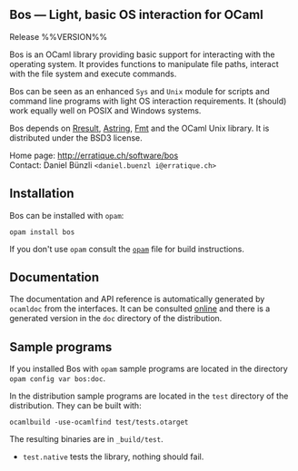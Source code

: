 Bos — Light, basic OS interaction for OCaml
-------------------------------------------------------------------------------
Release %%VERSION%%

Bos is an OCaml library providing basic support for interacting with
the operating system. It provides functions to manipulate file paths,
interact with the file system and execute commands.

Bos can be seen as an enhanced `Sys` and `Unix` module for scripts and
command line programs with light OS interaction requirements. It
(should) work equally well on POSIX and Windows systems.

Bos depends on [Rresult][1], [Astring][2], [Fmt][3] and the OCaml Unix
library. It is distributed under the BSD3 license.

[1]: http://erratique.ch/software/rresult
[2]: http://erratique.ch/software/astring
[3]: http://erratique.ch/software/fmt

Home page: http://erratique.ch/software/bos  
Contact: Daniel Bünzli `<daniel.buenzl i@erratique.ch>`

## Installation

Bos can be installed with `opam`:

    opam install bos
    
If you don't use `opam` consult the [`opam`](opam) file for build
instructions.

## Documentation

The documentation and API reference is automatically generated by
`ocamldoc` from the interfaces. It can be consulted [online][5]
and there is a generated version in the `doc` directory of the
distribution.

[5]: http://erratique.ch/software/bos/doc/Bos


## Sample programs

If you installed Bos with `opam` sample programs are located in
the directory `opam config var bos:doc`.

In the distribution sample programs are located in the `test`
directory of the distribution. They can be built with:

    ocamlbuild -use-ocamlfind test/tests.otarget

The resulting binaries are in `_build/test`.

- `test.native` tests the library, nothing should fail.
